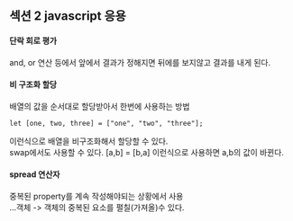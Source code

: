 ## 섹션 2 javascript 응용
#### 단락 회로 평가
and, or 연산 등에서 앞에서 결과가 정해지면 뒤에를 보지않고 결과를 내게 된다.  
#### 비 구조화 할당
배열의 값을 순서대로 할당받아서 한번에 사용하는 방법 
```
let [one, two, three] = ["one", "two", "three"];
```
이런식으로 배열을 비구조화해서 할당할 수 있다.  
swap에서도 사용할 수 있다. [a,b] = [b,a] 이런식으로 사용하면 a,b의 값이 바뀐다.  
#### spread 연산자
중복된 property를 계속 작성해야되는 상황에서 사용  
...객체
-> 객체의 중복된 요소를 펼칠(가져올)수 있다.
